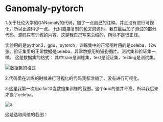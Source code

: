 # Ganomaly-pytorch
1.关于杜伦大学的GANomaly的代码，加了一点自己的注释。并且没有进行可视化，所以比源码少一点。
代码直接复制的论文的源码，我在最后加了测试的部分代码，源码只有训练的内容。这是我自己写来总结的，所以不是很正规。

实验用的是python3，gpu，pytorch，训练集中的正常图片用的是celeba，12w张。验证集里的正常数据是celeba，异常数据用的猫狗图片。测试集和验证集一样。
这是数据集的格式： 其中train是训练集，test是验证集，testing是测试集。




![数据集的格式](https://github.com/lcd111/Ganomaly-pytorch/blob/master/Ganomaly-pytorch/数据集的格式.png)

2.代码里在训练的时候进行可视化的代码我都注销了，没有进行可视化。

3.这是我第一次用cifar10当数据集训练的截图，这个auc的值并不高。所以我后来才换了celeba。

![a](https://github.com/lcd111/Ganomaly-pytorch/blob/master/Ganomaly-pytorch/image.png)


这是选取阈值的截图：
